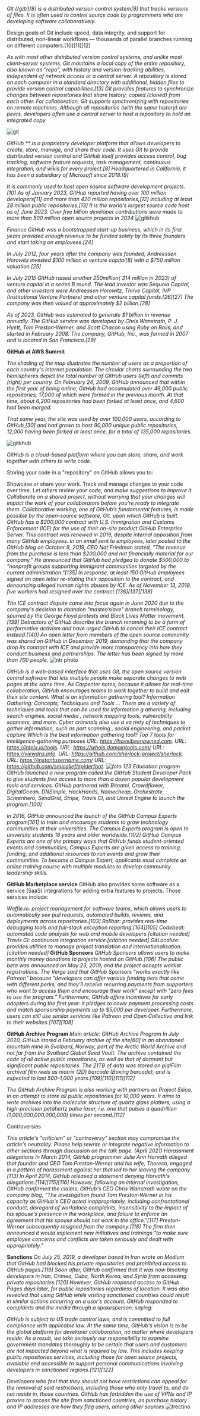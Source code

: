 *Git (/ɡɪt/)[8] is a distributed version control system[9] that tracks versions of files. It is often used to control source code by programmers who are developing software collaboratively.*

Design goals of Git include speed, data integrity, and support for distributed, non-linear workflows — thousands of parallel branches running on different computers.[10][11][12]

*As with most other distributed version control systems, and unlike most client–server systems, Git maintains a local copy of the entire repository, also known as "repo", with history and version-tracking abilities, independent of network access or a central server. A repository is stored on each computer in a standard directory with additional, hidden files to provide version control capabilities.[13] Git provides features to synchronize changes between repositories that share history; copied (cloned) from each other. For collaboration, Git supports synchronizing with repositories on remote machines. Although all repositories (with the same history) are peers, developers often use a central server to host a repository to hold an integrated copy*


![git](https://github.com/ParvizSodatov/poip/blob/main/60095db29f3c9d65476efdef_Git%20Branching%20strategies.png?raw=true)

*GitHub ** is a proprietary developer platform that allows developers to create, store, manage, and share their code. It uses Git to provide distributed version control and GitHub itself provides access control, bug tracking, software feature requests, task management, continuous integration, and wikis for every project.[8] Headquartered in California, it has been a subsidiary of Microsoft since 2018.[9]*

*It is commonly used to host open source software development projects.[10] As of January 2023, GitHub reported having over 100 million developers[11] and more than 420 million repositories,[12] including at least 28 million public repositories.[13] It is the world's largest source code host as of June 2023. Over five billion developer contributions were made to more than 500 million open source projects in 2024*
![gitkhub](https://github.com/ParvizSodatov/poip/blob/main/%D0%91%D0%B5%D0%B7%20%D0%BD%D0%B0%D0%B7%D0%B2%D0%B0%D0%BD%D0%B8%D1%8F.png?raw=true)




*Finance
GitHub was a bootstrapped start-up business, which in its first years provided enough revenue to be funded solely by its three founders and start taking on employees.[24]*

*In July 2012, four years after the company was founded, Andreessen Horowitz invested $100 million in venture capital[8] with a $750 million valuation.[25]*

*In July 2015 GitHub raised another $250 million (~$314 million in 2023) of venture capital in a series B round. The lead investor was Sequoia Capital, and other investors were Andreessen Horowitz, Thrive Capital, IVP (Institutional Venture Partners) and other venture capital funds.[26][27] The company was then valued at approximately $2 billion.[28]*

*As of 2023, GitHub was estimated to generate $1 billion in revenue annually.
The GitHub service was developed by Chris Wanstrath, P. J. Hyett, Tom Preston-Werner, and Scott Chacon using Ruby on Rails, and started in February 2008. The company, GitHub, Inc., was formed in 2007 and is located in San Francisco.[29]*


**GitHub at AWS Summit**

*The shading of the map illustrates the number of users as a proportion of each country's Internet population. The circular charts surrounding the two hemispheres depict the total number of GitHub users (left) and commits (right) per country.
On February 24, 2009, GitHub announced that within the first year of being online, GitHub had accumulated over 46,000 public repositories, 17,000 of which were formed in the previous month. At that time, about 6,200 repositories had been forked at least once, and 4,600 had been merged.*

*That same year, the site was used by over 100,000 users, according to GitHub,[30] and had grown to host 90,000 unique public repositories, 12,000 having been forked at least once, for a total of 135,000 repositories.*



![gitkhub](https://github.com/ParvizSodatov/poip/blob/main/GitHub.png?raw=true)

*GitHub is a cloud-based platform where you can store, share, and work together with others to write code.*

Storing your code in a "repository" on GitHub allows you to:

Showcase or share your work.
Track and manage changes to your code over time.
*Let others review your code, and make suggestions to improve it.
Collaborate on a shared project, without worrying that your changes will impact the work of your collaborators before you're ready to integrate them.
Collaborative working, one of GitHub’s fundamental features, is made possible by the open-source software, Git, upon which GitHub is built.
GitHub has a $200,000 contract with U.S. Immigration and Customs Enforcement (ICE) for the use of their on-site product GitHub Enterprise Server. This contract was renewed in 2019, despite internal opposition from many GitHub employees. In an email sent to employees, later posted to the GitHub blog on October 9, 2019, CEO Nat Friedman stated, "The revenue from the purchase is less than $200,000 and not financially material for our company." He announced that GitHub had pledged to donate $500,000 to "nonprofit groups supporting immigrant communities targeted by the current administration."[135] In response, at least 150 GitHub employees signed an open letter re-stating their opposition to the contract, and denouncing alleged human rights abuses by ICE. As of November 13, 2019, five workers had resigned over the contract.[136][137][138]*

*The ICE contract dispute came into focus again in June 2020 due to the company's decision to abandon "master/slave" branch terminology, spurred by the George Floyd protests and Black Lives Matter movement.[139] Detractors of GitHub describe the branch renaming to be a form of performative activism and have urged GitHub to cancel their ICE contract instead.[140] An open letter from members of the open source community was shared on GitHub in December 2019, demanding that the company drop its contract with ICE and provide more transparency into how they conduct business and partnerships. The letter has been signed by more than 700 people.*
![ntr photo](https://github.com/ParvizSodatov/poip/blob/main/Top-10-Useful-Github-Repos-That-Every-Developer-Should-Follow.png?raw=true)

*GitHub is a web-based interface that uses Git, the open source version control software that lets multiple people make separate changes to web pages at the same time. As Carpenter notes, because it allows for real-time collaboration, GitHub encourages teams to work together to build and edit their site content.
What is an information gathering tool?*
*Information Gathering: Concepts, Techniques and Tools ...
There are a variety of techniques and tools that can be used for information g
athering, including search engines, social media
, network mapping tools, vulnerability scanners, and more. Cyber criminals also use a va
riety of techniques to gather information, such as port scanning
, social engineering, and packet capture
Which is the best information gathering tool?
Top 7 tools for intelligence-gathering purposes
URL: https://haveibeenpwned.com.
URL: https://intelx.io/tools.
URL: https://whois.domaintools.com/
URL: https://viewdns.info.
URL: https://github.com/sherlock-project/sherlock.
URL: https://instantusername.com/
URL: https://github.com/smicallef/spiderfoot.
![foto 123](https://github.com/ParvizSodatov/poip/blob/main/GitHub-Features.jpg?raw=true)
Education program
GitHub launched a new program called the GitHub Student Developer Pack to give students free access to more than a dozen popular development tools and services. GitHub partnered with Bitnami, Crowdflower, DigitalOcean, DNSimple, HackHands, Namecheap, Orchestrate, Screenhero, SendGrid, Stripe, Travis CI, and Unreal Engine to launch the program.[100]*

*In 2016, GitHub announced the launch of the GitHub Campus Experts program[101] to train and encourage students to grow technology communities at their universities. The Campus Experts program is open to university students 18 years and older worldwide.[102] GitHub Campus Experts are one of the primary ways that GitHub funds student-oriented events and communities, Campus Experts are given access to training, funding, and additional resources to run events and grow their communities. To become a Campus Expert, applicants must complete an online training course with multiple modules to develop community leadership skills.*

**GitHub Marketplace service**
GitHub also provides some software as a service (SaaS) integrations for adding extra features to projects. Those services include:

*Waffle.io: project management for software teams, which allows users to automatically see pull requests, automated builds, reviews, and deployments across repositories.[103]*
*Rollbar: provides real-time debugging tools and full-stack exception reporting.[104][105]
Codebeat: automated code analysis for web and mobile developers.[citation needed]
Travis CI: continuous integration service.[citation needed]
GitLocalize: provides utilities to manage project translation and internationalisation.[citation needed]*
**GitHub Sponsors**
*GitHub Sponsors allows users to make monthly money donations to projects hosted on GitHub.[106] The public beta was announced on May 23, 2019, and the project accepts waitlist registrations. The Verge said that GitHub Sponsors "works exactly like Patreon" because "developers can offer various funding tiers that come with different perks, and they'll receive recurring payments from supporters who want to access them and encourage their work" except with "zero fees to use the program." Furthermore, GitHub offers incentives for early adopters during the first year: it pledges to cover payment processing costs and match sponsorship payments up to $5,000 per developer. Furthermore, users can still use similar services like Patreon and Open Collective and link to their websites.[107][108]*

**GitHub Archive Program**
*Main article: GitHub Archive Program
In July 2020, GitHub stored a February archive of the site[60] in an abandoned mountain mine in Svalbard, Norway, part of the Arctic World Archive and not far from the Svalbard Global Seed Vault. The archive contained the code of all active public repositories, as well as that of dormant but significant public repositories. The 21TB of data was stored on piqlFilm archival film reels as matrix (2D) barcode (Boxing barcode), and is expected to last 500–1,000 years.[109][110][111][112]*

*The GitHub Archive Program is also working with partners on Project Silica, in an attempt to store all public repositories for 10,000 years. It aims to write archives into the molecular structure of quartz glass platters, using a high-precision petahertz pulse laser, i.e. one that pulses a quadrillion (1,000,000,000,000,000) times per second.[112]*

Controversies

*This article's "criticism" or "controversy" section may compromise the article's neutrality. Please help rewrite or integrate negative information to other sections through discussion on the talk page. (April 2021)
Harassment allegations
In March 2014, GitHub programmer Julie Ann Horvath alleged that founder and CEO Tom Preston-Werner and his wife, Theresa, engaged in a pattern of harassment against her that led to her leaving the company.[113] In April 2014, GitHub released a statement denying Horvath's allegations.[114][115][116] However, following an internal investigation, GitHub confirmed the claims. GitHub's CEO Chris Wanstrath wrote on the company blog, "The investigation found Tom Preston-Werner in his capacity as GitHub's CEO acted inappropriately, including confrontational conduct, disregard of workplace complaints, insensitivity to the impact of his spouse's presence in the workplace, and failure to enforce an agreement that his spouse should not work in the office."[117] Preston-Werner subsequently resigned from the company.[118] The firm then announced it would implement new initiatives and trainings "to make sure employee concerns and conflicts are taken seriously and dealt with appropriately."*

**Sanctions**
*On July 25, 2019, a developer based in Iran wrote on Medium that GitHub had blocked his private repositories and prohibited access to GitHub pages.[119] Soon after, GitHub confirmed that it was now blocking developers in Iran, Crimea, Cuba, North Korea, and Syria from accessing private repositories.[120] However, GitHub reopened access to GitHub Pages days later, for public repositories regardless of location. It was also revealed that using GitHub while visiting sanctioned countries could result in similar actions occurring on a user's account. GitHub responded to complaints and the media through a spokesperson, saying:*

*GitHub is subject to US trade control laws, and is committed to full compliance with applicable law. At the same time, GitHub's vision is to be the global platform for developer collaboration, no matter where developers reside. As a result, we take seriously our responsibility to examine government mandates thoroughly to be certain that users and customers are not impacted beyond what is required by law. This includes keeping public repositories services, including those for open source projects, available and accessible to support personal communications involving developers in sanctioned regions.[121][122]*

*Developers who feel that they should not have restrictions can appeal for the removal of said restrictions, including those who only travel to, and do not reside in, those countries. GitHub has forbidden the use of VPNs and IP proxies to access the site from sanctioned countries, as purchase history and IP addresses are how they flag users, among other sources*
![trectino](https://github.com/ParvizSodatov/poip/blob/main/profile-with-readme.png?raw=true)
